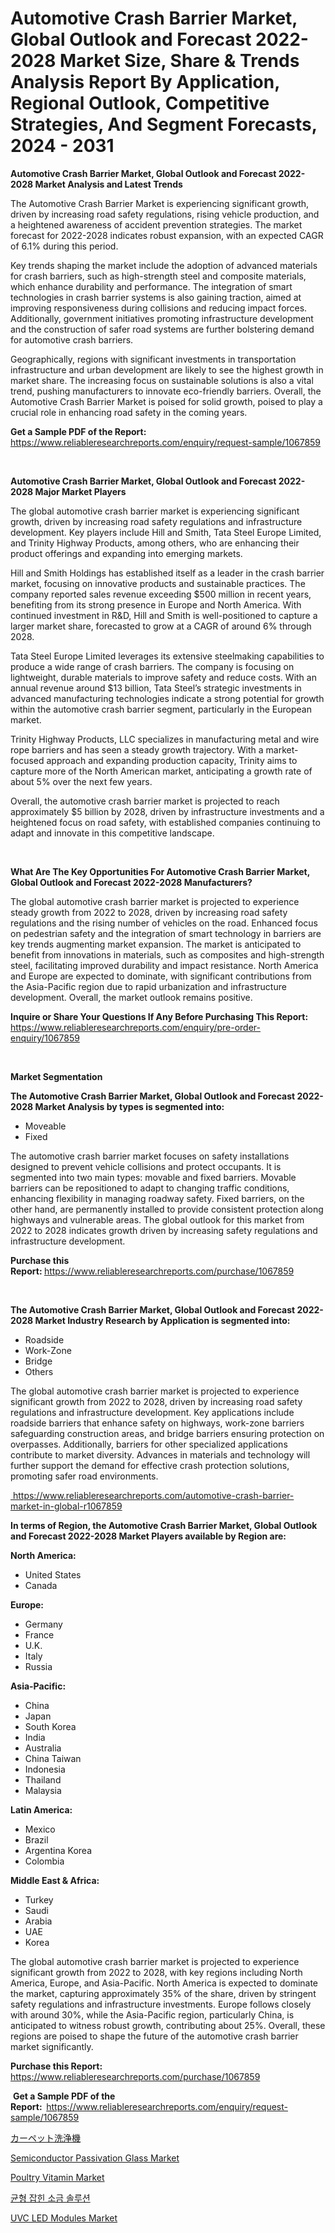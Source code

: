 <p><h1>Automotive Crash Barrier Market, Global Outlook and Forecast 2022-2028 Market Size, Share & Trends Analysis Report By Application, Regional Outlook, Competitive Strategies, And Segment Forecasts, 2024 - 2031</h1></p><p><strong>Automotive Crash Barrier Market, Global Outlook and Forecast 2022-2028 Market Analysis and Latest Trends</strong></p>
<p><p>The Automotive Crash Barrier Market is experiencing significant growth, driven by increasing road safety regulations, rising vehicle production, and a heightened awareness of accident prevention strategies. The market forecast for 2022-2028 indicates robust expansion, with an expected CAGR of 6.1% during this period. </p><p>Key trends shaping the market include the adoption of advanced materials for crash barriers, such as high-strength steel and composite materials, which enhance durability and performance. The integration of smart technologies in crash barrier systems is also gaining traction, aimed at improving responsiveness during collisions and reducing impact forces. Additionally, government initiatives promoting infrastructure development and the construction of safer road systems are further bolstering demand for automotive crash barriers.</p><p>Geographically, regions with significant investments in transportation infrastructure and urban development are likely to see the highest growth in market share. The increasing focus on sustainable solutions is also a vital trend, pushing manufacturers to innovate eco-friendly barriers. Overall, the Automotive Crash Barrier Market is poised for solid growth, poised to play a crucial role in enhancing road safety in the coming years.</p></p>
<p><strong>Get a Sample PDF of the Report:&nbsp;</strong> <a href="https://www.reliableresearchreports.com/enquiry/request-sample/1067859">https://www.reliableresearchreports.com/enquiry/request-sample/1067859</a></p>
<p>&nbsp;</p>
<p><strong>Automotive Crash Barrier Market, Global Outlook and Forecast 2022-2028 Major Market Players</strong></p>
<p><p>The global automotive crash barrier market is experiencing significant growth, driven by increasing road safety regulations and infrastructure development. Key players include Hill and Smith, Tata Steel Europe Limited, and Trinity Highway Products, among others, who are enhancing their product offerings and expanding into emerging markets.</p><p>Hill and Smith Holdings has established itself as a leader in the crash barrier market, focusing on innovative products and sustainable practices. The company reported sales revenue exceeding $500 million in recent years, benefiting from its strong presence in Europe and North America. With continued investment in R&D, Hill and Smith is well-positioned to capture a larger market share, forecasted to grow at a CAGR of around 6% through 2028.</p><p>Tata Steel Europe Limited leverages its extensive steelmaking capabilities to produce a wide range of crash barriers. The company is focusing on lightweight, durable materials to improve safety and reduce costs. With an annual revenue around $13 billion, Tata Steel’s strategic investments in advanced manufacturing technologies indicate a strong potential for growth within the automotive crash barrier segment, particularly in the European market.</p><p>Trinity Highway Products, LLC specializes in manufacturing metal and wire rope barriers and has seen a steady growth trajectory. With a market-focused approach and expanding production capacity, Trinity aims to capture more of the North American market, anticipating a growth rate of about 5% over the next few years.</p><p>Overall, the automotive crash barrier market is projected to reach approximately $5 billion by 2028, driven by infrastructure investments and a heightened focus on road safety, with established companies continuing to adapt and innovate in this competitive landscape.</p></p>
<p>&nbsp;</p>
<p><strong>What Are The Key Opportunities For Automotive Crash Barrier Market, Global Outlook and Forecast 2022-2028 Manufacturers?</strong></p>
<p><p>The global automotive crash barrier market is projected to experience steady growth from 2022 to 2028, driven by increasing road safety regulations and the rising number of vehicles on the road. Enhanced focus on pedestrian safety and the integration of smart technology in barriers are key trends augmenting market expansion. The market is anticipated to benefit from innovations in materials, such as composites and high-strength steel, facilitating improved durability and impact resistance. North America and Europe are expected to dominate, with significant contributions from the Asia-Pacific region due to rapid urbanization and infrastructure development. Overall, the market outlook remains positive.</p></p>
<p><strong>Inquire or Share Your Questions If Any Before Purchasing This Report:</strong> <a href="https://www.reliableresearchreports.com/enquiry/pre-order-enquiry/1067859">https://www.reliableresearchreports.com/enquiry/pre-order-enquiry/1067859</a></p>
<p>&nbsp;</p>
<p><strong>Market Segmentation</strong></p>
<p><strong>The Automotive Crash Barrier Market, Global Outlook and Forecast 2022-2028 Market Analysis by types is segmented into:</strong></p>
<p><ul><li>Moveable</li><li>Fixed</li></ul></p>
<p><p>The automotive crash barrier market focuses on safety installations designed to prevent vehicle collisions and protect occupants. It is segmented into two main types: movable and fixed barriers. Movable barriers can be repositioned to adapt to changing traffic conditions, enhancing flexibility in managing roadway safety. Fixed barriers, on the other hand, are permanently installed to provide consistent protection along highways and vulnerable areas. The global outlook for this market from 2022 to 2028 indicates growth driven by increasing safety regulations and infrastructure development.</p></p>
<p><strong>Purchase this Report:&nbsp;</strong><a href="https://www.reliableresearchreports.com/purchase/1067859">https://www.reliableresearchreports.com/purchase/1067859</a></p>
<p>&nbsp;</p>
<p><strong>The Automotive Crash Barrier Market, Global Outlook and Forecast 2022-2028 Market Industry Research by Application is segmented into:</strong></p>
<p><ul><li>Roadside</li><li>Work-Zone</li><li>Bridge</li><li>Others</li></ul></p>
<p><p>The global automotive crash barrier market is projected to experience significant growth from 2022 to 2028, driven by increasing road safety regulations and infrastructure development. Key applications include roadside barriers that enhance safety on highways, work-zone barriers safeguarding construction areas, and bridge barriers ensuring protection on overpasses. Additionally, barriers for other specialized applications contribute to market diversity. Advances in materials and technology will further support the demand for effective crash protection solutions, promoting safer road environments.</p></p>
<p><a href="https://www.reliableresearchreports.com/automotive-crash-barrier-market-in-global-r1067859">&nbsp;https://www.reliableresearchreports.com/automotive-crash-barrier-market-in-global-r1067859</a></p>
<p><strong>In terms of Region, the Automotive Crash Barrier Market, Global Outlook and Forecast 2022-2028 Market Players available by Region are:</strong></p>
<p>
    <p> <strong> North America: </strong>
        <ul>
            <li>United States</li>
            <li>Canada</li>
        </ul>
        </p> 
    <p> <strong> Europe: </strong>
        <ul>
            <li>Germany</li>
            <li>France</li>
            <li>U.K.</li>
            <li>Italy</li>
            <li>Russia</li>
        </ul>
        </p> 
    <p> <strong> Asia-Pacific: </strong>
        <ul>
            <li>China</li>
            <li>Japan</li>
            <li>South Korea</li>
            <li>India</li>
            <li>Australia</li>
            <li>China Taiwan</li>
            <li>Indonesia</li>
            <li>Thailand</li>
            <li>Malaysia</li>
        </ul>
        </p> 
    <p> <strong> Latin America: </strong>
        <ul>
            <li>Mexico</li>
            <li>Brazil</li>
            <li>Argentina Korea</li>
            <li>Colombia</li>
        </ul>
        </p> 
    <p> <strong> Middle East & Africa: </strong>
        <ul>
            <li>Turkey</li>
            <li>Saudi</li>
            <li>Arabia</li>
            <li>UAE</li>
            <li>Korea</li>
        </ul>
    </p>
    </p>
<p><p>The global automotive crash barrier market is projected to experience significant growth from 2022 to 2028, with key regions including North America, Europe, and Asia-Pacific. North America is expected to dominate the market, capturing approximately 35% of the share, driven by stringent safety regulations and infrastructure investments. Europe follows closely with around 30%, while the Asia-Pacific region, particularly China, is anticipated to witness robust growth, contributing about 25%. Overall, these regions are poised to shape the future of the automotive crash barrier market significantly.</p></p>
<p><strong>Purchase this Report: </strong><a href="https://www.reliableresearchreports.com/purchase/1067859">https://www.reliableresearchreports.com/purchase/1067859</a></p>
<p>&nbsp;<strong>Get a Sample PDF of the Report:&nbsp;&nbsp;</strong><a href="https://www.reliableresearchreports.com/enquiry/request-sample/1067859">https://www.reliableresearchreports.com/enquiry/request-sample/1067859</a></p>
<p><strong></strong></p>
<p><p><a href="https://medium.com/@erickbotsfortrd46766/%E3%82%AB%E3%83%BC%E3%83%9A%E3%83%83%E3%83%88%E3%82%AF%E3%83%AA%E3%83%BC%E3%83%8B%E3%83%B3%E3%82%B0%E6%A9%9F%E6%A2%B0%E5%B8%82%E5%A0%B4%E3%81%AE%E3%83%88%E3%83%AC%E3%83%B3%E3%83%89-%E5%B8%82%E5%A0%B4%E3%82%BB%E3%82%B0%E3%83%A1%E3%83%B3%E3%83%86%E3%83%BC%E3%82%B7%E3%83%A7%E3%83%B3%E3%81%AE%E8%A9%B3%E7%B4%B0%E3%81%AA%E7%A0%94%E7%A9%B6%E3%81%A8%E6%96%B0%E3%81%9F%E3%81%AA%E3%83%88%E3%83%AC%E3%83%B3%E3%83%89%E3%81%AE%E9%87%8D%E8%A6%81%E6%80%A7%E3%81%AE%E5%88%86%E6%9E%90-d03dcf5cee74">カーペット洗浄機</a></p><p><a href="https://issuu.com/reportprime-2/docs/semiconductor-passivation-glass-mar_2c771325627e0b">Semiconductor Passivation Glass Market</a></p><p><a href="https://issuu.com/reportprime-2/docs/poultry-vitamin-market-size-2030.pp_a9124ff26f4eae">Poultry Vitamin Market</a></p><p><a href="https://medium.com/@ayesakhan333/%EA%B7%A0%ED%98%95%EC%97%BC-%EC%9A%A9%EC%95%A1-%EC%8B%9C%EC%9E%A5%EC%9D%98-%EB%A7%A4%ED%95%91-%ED%8A%B8%EB%A0%8C%EB%93%9C-%EB%8F%84%EC%A0%84-%EA%B3%BC%EC%A0%9C-%EB%B0%8F-%EB%8F%8C%ED%8C%8C%EA%B5%AC-2024-2031-c549e4d98ea3">균형 잡힌 소금 솔루션</a></p><p><a href="https://medium.com/@faith.reidt5556/global-uvc-led-modules-industry-types-applications-market-players-regional-growth-analysis-and-078a8c6824c3?postPublishedType=initial">UVC LED Modules Market</a></p></p>